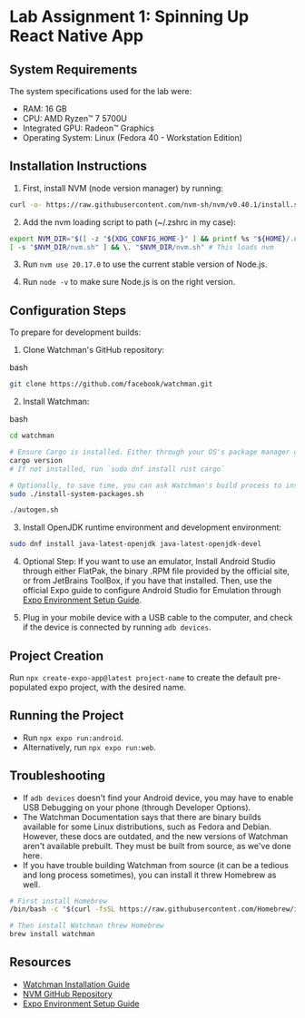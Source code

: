 # Lab Assignment 1: Spinning Up React Native App

## System Requirements

The system specifications used for the lab were:

- RAM: 16 GB
- CPU: AMD Ryzen™ 7 5700U
- Integrated GPU: Radeon™ Graphics
- Operating System: Linux (Fedora 40 - Workstation Edition)

## Installation Instructions

1. First, install NVM (node version manager) by running:
```bash
curl -o- https://raw.githubusercontent.com/nvm-sh/nvm/v0.40.1/install.sh | bash 
```

2. Add the nvm loading script to path (~/.zshrc in my case):
```bash
export NVM_DIR="$([ -z "${XDG_CONFIG_HOME-}" ] && printf %s "${HOME}/.nvm" || printf %s "${XDG_CONFIG_HOME}/nvm")"
[ -s "$NVM_DIR/nvm.sh" ] && \. "$NVM_DIR/nvm.sh" # This loads nvm
```

3. Run `nvm use 20.17.0` to use the current stable version of Node.js.

4. Run `node -v` to make sure Node.js is on the right version.
## Configuration Steps

To prepare for development builds:

1. Clone Watchman's GitHub repository:

bash
```bash
git clone https://github.com/facebook/watchman.git
```

2. Install Watchman:

bash
```bash
cd watchman

# Ensure Cargo is installed. Either through your OS's package manager or https://rustup.rs/
cargo version
# If not installed, run `sudo dnf install rust cargo`

# Optionally, to save time, you can ask Watchman's build process to install system dependencies
sudo ./install-system-packages.sh

./autogen.sh
```

3. Install OpenJDK runtime environment and development environment:
```bash
sudo dnf install java-latest-openjdk java-latest-openjdk-devel
```

4. Optional Step: If you want to use an emulator, Install Android Studio through either FlatPak, the binary .RPM file provided by the official site, or from JetBrains ToolBox, if you have that installed. Then, use the official Expo guide to configure Android Studio for Emulation through [Expo Environment Setup Guide](https://docs.expo.dev/get-started/set-up-your-environment/?mode=development-build&buildEnv=local&platform=android&device=physical).

5. Plug in your mobile device with a USB cable to the computer, and check if the device is connected by running `adb devices`.

## Project Creation

Run `npx create-expo-app@latest project-name` to create the default pre-populated expo project, with the desired name.

## Running the Project

- Run `npx expo run:android`.
- Alternatively, run `npx expo run:web`.

## Troubleshooting

- If `adb devices` doesn't find your Android device, you may have to enable USB Debugging on your phone (through Developer Options).
- The Watchman Documentation says that there are binary builds available for some Linux distributions, such as Fedora and Debian. However, these docs are outdated, and the new versions of Watchman aren't available prebuilt. They must be built from source, as we've done here.
- If you have trouble building Watchman from source (it can be a tedious and long process sometimes), you can install it threw Homebrew as well.
```bash
# First install Homebrew
/bin/bash -c "$(curl -fsSL https://raw.githubusercontent.com/Homebrew/install/HEAD/install.sh)"

# Then install Watchman threw Homebrew
brew install watchman
```
## Resources

- [Watchman Installation Guide](https://facebook.github.io/watchman/docs/install#linux)
- [NVM GitHub Repository](https://github.com/nvm-sh/nvm)
- [Expo Environment Setup Guide](https://docs.expo.dev/get-started/set-up-your-environment/?mode=development-build&buildEnv=local&platform=android&device=physical)